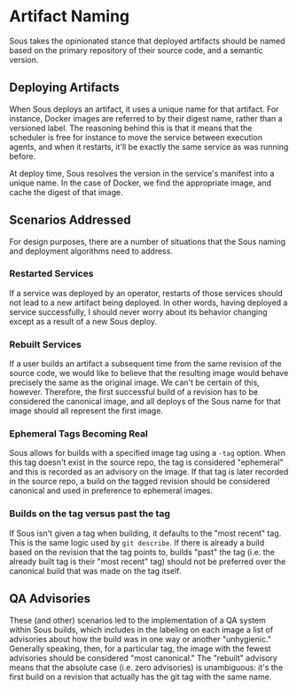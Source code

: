 # Artifact Naming

Sous takes the opinionated stance that deployed artifacts should be named
based on the primary repository of their source code,
and a semantic version.

## Deploying Artifacts

When Sous deploys an artifact,
it uses a unique name for that artifact.
For instance, Docker images are referred to
by their digest name,
rather than a versioned label.
The reasoning behind this is that
it means that the scheduler is free
for instance
to move the service between execution agents,
and when it restarts,
it'll be exactly the same service as was running before.

At deploy time,
Sous resolves the version in the service's manifest
into a unique name.
In the case of Docker,
we find the appropriate image,
and cache the digest of that image.


## Scenarios Addressed

For design purposes, there are a number of situations
that the Sous naming and deployment algorithms
need to address.

### Restarted Services

If a service was deployed by an operator,
restarts of those services should not lead
to a new artifact being deployed.
In other words,
having deployed a service successfully,
I should never worry about its behavior changing
except as a result of a new Sous deploy.

### Rebuilt Services

If a user builds an artifact
a subsequent time
from the same revision of the source code,
we would like to believe
that the resulting image
would behave precisely the same
as the original image.
We can't be certain of this, however.
Therefore,
the first successful build of a revision
has to be considered the canonical image,
and all deploys of the Sous name for that image
should all represent the first image.

### Ephemeral Tags Becoming Real

Sous allows for builds
with a specified image tag
using a `-tag` option.
When this tag doesn't exist in the source repo,
the tag is considered "ephemeral"
and this is recorded as an advisory on the image.
If that tag is later recorded in the source repo,
a build on the tagged revision should be considered
canonical and used in preference to ephemeral images.

### Builds on the tag versus past the tag

If Sous isn't given a tag
when building,
it defaults to the "most recent" tag.
This is the same logic used by `git describe`.
If there is already a build based
on the revision that the tag points to,
builds "past" the tag
(i.e. the already built tag
is their "most recent" tag)
should not be preferred over
the canonical build that was made on the tag itself.

## QA Advisories

These (and other) scenarios
led to the implementation of
a QA system within Sous builds,
which includes in the labeling on each image
a list of advisories
about how the build was in one way or another
"unhygienic."
Generally speaking, then,
for a particular tag,
the image with the fewest advisories
should be considered "most canonical."
The "rebuilt" advisory means that the absolute case
(i.e. zero advisories)
is unambiguous: it's the
first build
on a revision
that actually has the git tag with the same name.
